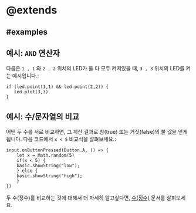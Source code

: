 # @extends

## #examples

## 예시: `AND` 연산자

다음은 `1 , 1` 와 `2 , 2` 위치의 LED가 둘 다 모두 켜져있을 때, `3 , 3` 위치의 LED를 켜는 예시입니다.:

```blocks
if (led.point(1,1) && led.point(2,2)) {
   led.plot(3,3)
}
```

## 예시: 수/문자열의 비교

어떤 두 수를 서로 비교하면, 그 계산 결과로 참(true) 또는 거짓(false)의 불 값을 얻게 됩니다. 다음 코드에서 `x < 5` 비교식을 살펴보세요.:

```blocks
input.onButtonPressed(Button.A, () => {
    let x = Math.random(5)
    if(x < 5) {
    basic.showString("low");
    } else { 
    basic.showString("high");
    }
})
```

두 수(정수)를 비교하는 것에 대해서 더 자세히 알고싶다면, [수(정수)](/types/number) 문서를 살펴보세요.